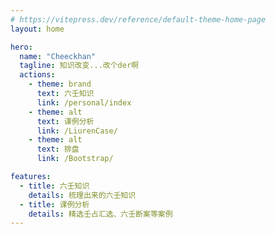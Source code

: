```yaml
---
# https://vitepress.dev/reference/default-theme-home-page
layout: home

hero:
  name: "Cheeckhan"
  tagline: 知识改变...改个der啊
  actions:
    - theme: brand
      text: 六壬知识
      link: /personal/index
    - theme: alt
      text: 课例分析
      link: /LiurenCase/
    - theme: alt
      text: 排盘
      link: /Bootstrap/

features:
  - title: 六壬知识
    details: 梳理出来的六壬知识
  - title: 课例分析
    details: 精选壬占汇选、六壬断案等案例
---
```

